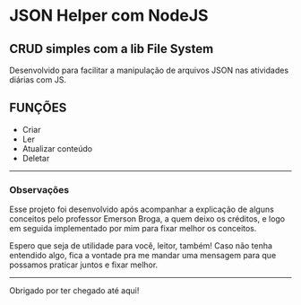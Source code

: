 # JSON Helper com NodeJS

## CRUD simples com a lib File System
Desenvolvido para facilitar a manipulação de arquivos JSON nas atividades diárias com JS.

## FUNÇÕES
- Criar
- Ler
- Atualizar conteúdo
- Deletar

---
### Observações
Esse projeto foi desenvolvido após acompanhar a explicação de alguns conceitos pelo professor Emerson Broga, a quem deixo os créditos, e logo em seguida implementado por mim para fixar melhor os conceitos.

Espero que seja de utilidade para você, leitor, também! Caso não tenha entendido algo, fica a vontade pra me mandar uma mensagem para que possamos praticar juntos e fixar melhor.

---
Obrigado por ter chegado até aqui!